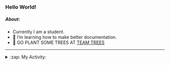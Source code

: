 ### Hello World!

##### About:
- Currently I am a student.
- 🌱 I’m learning how to make better documentation.
- 🌱 GO PLANT SOME TREES AT [TEAM TREES](https://teamtrees.org/)

---
<details>
  <summary>:zap: My Activity:</summary>
  
<!--START_SECTION:waka-->
![Code Time](http://img.shields.io/badge/Code%20Time-1%2C171%20hrs%2027%20mins-blue)

**I'm a Night 🦉** 

```text
🌞 Morning                1904 commits        ███░░░░░░░░░░░░░░░░░░░░░░   10.12 % 
🌆 Daytime                6393 commits        ████████░░░░░░░░░░░░░░░░░   33.99 % 
🌃 Evening                5367 commits        ███████░░░░░░░░░░░░░░░░░░   28.54 % 
🌙 Night                  5142 commits        ███████░░░░░░░░░░░░░░░░░░   27.34 % 
```
📅 **I'm Most Productive on Wednesday** 

```text
Monday                   2655 commits        ████░░░░░░░░░░░░░░░░░░░░░   14.12 % 
Tuesday                  2574 commits        ███░░░░░░░░░░░░░░░░░░░░░░   13.69 % 
Wednesday                4398 commits        ██████░░░░░░░░░░░░░░░░░░░   23.39 % 
Thursday                 2429 commits        ███░░░░░░░░░░░░░░░░░░░░░░   12.92 % 
Friday                   1954 commits        ███░░░░░░░░░░░░░░░░░░░░░░   10.39 % 
Saturday                 1643 commits        ██░░░░░░░░░░░░░░░░░░░░░░░   08.74 % 
Sunday                   3153 commits        ████░░░░░░░░░░░░░░░░░░░░░   16.77 % 
```


📊 **This Week I Spent My Time On** 

```text
🔥 Editors: 
IntelliJ                 4 hrs 56 mins       █████████████████░░░░░░░░   66.16 % 
VS Code                  2 hrs 31 mins       ████████░░░░░░░░░░░░░░░░░   33.84 % 

🐱‍💻 Projects: 
intro                    4 hrs 45 mins       ████████████████░░░░░░░░░   63.77 % 
iris-flower-ml           2 hrs 31 mins       ████████░░░░░░░░░░░░░░░░░   33.84 % 
android-demo             7 mins              ░░░░░░░░░░░░░░░░░░░░░░░░░   01.73 % 
Unknown Project          2 mins              ░░░░░░░░░░░░░░░░░░░░░░░░░   00.65 % 
```


 Last Updated on 25/08/2023 23:10:19 UTC
<!--END_SECTION:waka-->
</details>
